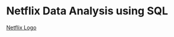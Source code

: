 # Netflix Data Analysis using SQL
[Netflix Logo](![logo](https://github.com/user-attachments/assets/1ad2acbd-4d53-45e3-91cb-6e7b4ea39b78)
)


